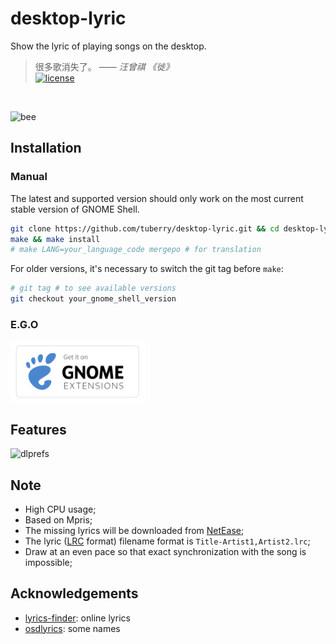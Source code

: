 # desktop-lyric

Show the lyric of playing songs on the desktop.

>很多歌消失了。 —— *汪曾祺 《徙》*<br>
[![license]](/LICENSE)
<br>

![bee](https://user-images.githubusercontent.com/17917040/107332354-08111f80-6aef-11eb-9c7a-f8799c834501.png)

## Installation

### Manual

The latest and supported version should only work on the most current stable version of GNOME Shell.

```bash
git clone https://github.com/tuberry/desktop-lyric.git && cd desktop-lyric
make && make install
# make LANG=your_language_code mergepo # for translation
```

For older versions, it's necessary to switch the git tag before `make`:

```bash
# git tag # to see available versions
git checkout your_gnome_shell_version
```

### E.G.O

[<img src="https://raw.githubusercontent.com/andyholmes/gnome-shell-extensions-badge/master/get-it-on-ego.svg?sanitize=true" alt="Get it on GNOME Extensions" height="100" align="middle">][EGO]


## Features

![dlprefs](https://user-images.githubusercontent.com/17917040/117526303-daa51680-aff6-11eb-8a53-da711c9be482.png)

## Note

* High CPU usage;
* Based on Mpris;
* The missing lyrics will be downloaded from [NetEase];
* The lyric ([LRC] format) filename format is `Title-Artist1,Artist2.lrc`;
* Draw at an even pace so that exact synchronization with the song is impossible;

## Acknowledgements

* [lyrics-finder]: online lyrics
* [osdlyrics]: some names

[license]:https://img.shields.io/badge/license-GPLv3-green.svg
[LRC]:https://en.wikipedia.org/wiki/LRC_(file_format)
[NetEase]:http://music.163.com/
[lyrics-finder]:https://github.com/TheWeirdDev/lyrics-finder-gnome-ext
[osdlyrics]:https://github.com/osdlyrics/osdlyrics
[EGO]:https://extensions.gnome.org/extension/4006/desktop-lyric/
